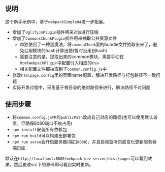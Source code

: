 ## 说明
这个新手示例中，基于`webpackSimple04`进一步拓展。

* 增加了`UglifyJsPlugin`插件用来对js进行压缩
* 增加了`CommonsChunkPlugin`插件用来抽取公共资源文件
	* 单独使用了一种黑魔法，将`commonChunk`里的bundle文件抽取出来了，避免公用模块的hash计算出错(暂时没用到hash)
	* 需要注意的是，提取出来的common模块，需要手动在`HtmlWebpackPlugin`中配置引入相应的css
	* 相关配置文件都抽取到了`common.config.js`中
* 修改`htmlpage.config`里的页面name配置，解决开发路径与打包路径不一致问题
* 实际开发过程中，采用基于根目录的绝对路径来进行，解决路径不对问题

## 使用步骤

* 将`common.config.js`中的`publicPath`改成自己对应的路径(也可以使用默认设置，但确保8080端口不被占用)
* `npm install`安装所有依赖包
* `npm run build`可以构建出部署包
* `npm run serve`会开启服务器(端口`8080`)，并且自动监听页面变化更新服务器端页面

默认在`http://localhost:8080/webpack-dev-server/dist/pages`可以看到效果，然后更改src下的源码即可看到实时更新。
